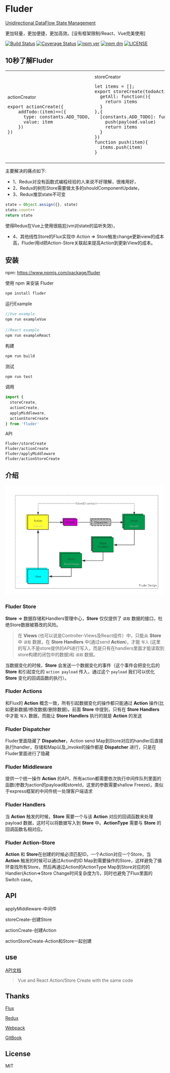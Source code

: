 # Fluder

[Unidirectional DataFlow State Management](https://coderwin.github.io/Fluder)

更加轻量，更加便捷，更加高效。[没有框架限制/React、Vue完美使用]

[![Build Status](https://travis-ci.org/coderwin/Fluder.svg?branch=master)](https://travis-ci.org/coderwin/Fluder)
[![Coverage Status](https://coveralls.io/repos/github/coderwin/Fluder/badge.svg?branch=master)](https://coveralls.io/github/coderwin/Fluder?branch=master)
[![npm ver](https://img.shields.io/npm/v/fluder.svg?style=flat)](https://www.npmjs.com/package/fluder)
[![npm dm](https://img.shields.io/npm/dm/Fluder.svg?style=flat-square)](https://www.npmjs.com/package/fluder)
[![LICENSE](https://img.shields.io/npm/l/fluder.svg)](https://www.npmjs.com/package/fluder)

## 10秒了解Fluder

<table>
<tr>
<td>
actionCreator
<pre>
export actionCreate({
    addTodo:(item)=>({
      type: constants.ADD_TODO,
      value: item
    })
})
</pre>
</td>
<td>
storeCreator
<pre>
let items = [];
export storeCreate(todoAction, {
  getAll: function(){
    return items
  }
},{
  [constants.ADD_TODO]: function(payload){
    push(payload.value)
    return items
  }
})
function push(item){
  items.push(item)
}
</pre>
</td>
<td>
React Component
<pre>
componentDidMount(){
  todoStore.addChangeListener(()=>{
    this.setState({
      items: todoStore.getAll()
    })
  })
}
addTodo(e){
  todoAction.addTodo({
    text: e.target.value,
    done: false
  });
}
</pre>
</td>

<td>
Vue Component
<pre>
methods:{
  addTodo(e){
    todoAction.addTodo({
      text: e.target.value,
      done: false
    });
  }
},
created (){
  todoStore.addChangeListener(()=>{
    this.setState({
      items: todoStore.getAll()
    })
  })
}
</pre>
</td>
</tr>

</table>

主要解决的痛点如下:

* 1、Redux对没有函数式编程经验的人来说不好理解，很难用好，
* 2、Redux的树形Store需要做太多的shouldComponentUpdate，
* 3、Redux推崇state不可变

```javascript
state = Object.assign({}, state)
state.count++
return state
```
  使得Redux在Vue上使用很尴尬(vm对state的监听失效)，
* 4、其他线性Store的Flux实现中 Action => Store触发change更新view的成本高，Fluder用id把Action-Store关联起来提高Action到更新View的成本。

## 安装

npm: https://www.npmjs.com/package/fluder

使用 npm 来安装 Fluder

```javascript
npm install fluder
```

运行Example

```javascript
//Vue example
npm run exampleVue

//React example
npm run exampleReact
```

构建

```javascript
npm run build
```
测试

```javascript
npm run test
```

调用

```javascript
import {
  storeCreate,
  actionCreate,
  applyMiddleware,
  actionStoreCreate
} from 'fluder'
```

API

```
Fluder/storeCreate
Fluder/actionCreate
Fluder/applyMiddleware
Fluder/actionStoreCreate
```

## 介绍

![fluder-design](./design/fluder-design.png)

### Fluder Store

**Store** => 数据存储和Handlers管理中心，**Store** 仅仅提供了 `读取` 数据的接口，杜绝Store数据被篡改的风险。

> 在 **Views** (也可以说是Controller-Views及React组件）中，只能从 **Store** 中 `读取` 数据，在 **Store Handlers** 中(通过send **Action**)，才能 `写入` (这里的写入不是store提供的API进行写入，而是只有在handlers里面才能读取到store构建的闭包中的数据)和 `读取` 数据。

当数据变化的时候，**Store** 会发送一个数据变化的事件（这个事件会把变化后的 **Store** 和引起变化的 `action payload` 传入，通过这个 `payload` 我们可以优化 **Store** 变化的回调函数的执行）。

### Fluder Actions

和Flux的 **Action** 概念一致，所有引起数据变化的操作都只能通过 **Action** 操作(比如更新数据/修改数据/删除数据)。前面 **Store** 中提到，只有在 **Store Handlers** 中才能 `写入` 数据，而能让 **Store Handlers** 执行的就是 **Action** 的发送

### Fluder Dispatcher

Fluder里面隐藏了 **Dispatcher**，Action send Map到Store对应的handler后直接执行handler，存储和Map以及_invoke的操作都是 **Dispatcher** 进行，只是在Fluder里面进行了隐藏

### Fluder Middleware

提供一个统一操作 **Action** 的API，所有action都需要依次执行中间件队列里面的函数(参数为action的payload和storeId，这里的参数需要shallow Freeze)，类似于express框架的中间件统一处理客户端请求

### Fluder Handlers

当 **Action** 触发的时候，**Store** 需要一个与该 **Action** 对应的回调函数来处理 payload 数据，这时可以将数据写入到 **Store** 中。**ActionType** 需要与 **Store** 的回调函数名相对应。

### Fluder Action-Store

**Action** 和 **Store**在创建的时候必须匹配ID，一个Action对应一个Store，当 **Action** 触发的时候可以通过Action的ID Map到需要操作的Store，这样避免了循环查找所有Store，然后再通过Action的ActionType Map到Store对应的的Handler(Action=>Store Change时间复杂度为1)，同时也避免了Flux里面的Switch case。

## API

applyMiddleware-中间件

storeCreate-创建Store

actionCreate-创建Action

actionStoreCreate-Action和Store一起创建

## use

[API文档](https://coderwin.github.io/Fluder/)

> Vue and React Action/Store Create with the same code

## Thanks

[Flux](https://github.com/facebook/flux)

[Redux](https://github.com/reactjs/redux)

[Webpack](https://github.com/webpack/webpack)

[GitBook](https://github.com/GitbookIO/gitbook)

## License

MIT
